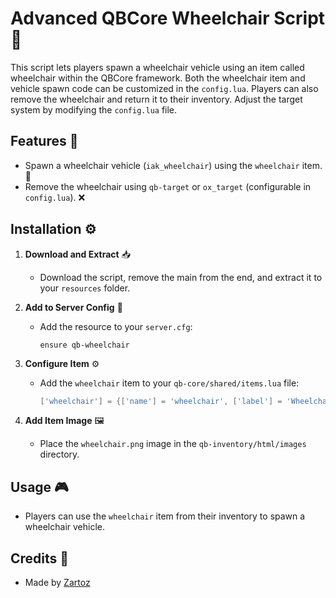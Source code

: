 # Advanced QBCore Wheelchair Script 🦽

This script lets players spawn a wheelchair vehicle using an item called wheelchair within the QBCore framework. Both the wheelchair item and vehicle spawn code can be customized in the `config.lua`. Players can also remove the wheelchair and return it to their inventory. Adjust the target system by modifying the `config.lua` file.

## Features 🌟

- Spawn a wheelchair vehicle (`iak_wheelchair`) using the `wheelchair` item. 🚀
- Remove the wheelchair using `qb-target` or `ox_target` (configurable in `config.lua`). ❌

## Installation ⚙️

1. **Download and Extract** 📥
   - Download the script, remove the main from the end, and extract it to your `resources` folder.

2. **Add to Server Config** 📝
   - Add the resource to your `server.cfg`:
     ```plaintext
     ensure qb-wheelchair
     ```

3. **Configure Item** ⚙️
   - Add the `wheelchair` item to your `qb-core/shared/items.lua` file:
     ```lua
     ['wheelchair'] = {['name'] = 'wheelchair', ['label'] = 'Wheelchair', ['weight'] = 5000, ['type'] = 'item', ['image'] = 'wheelchair.png', ['unique'] = false, ['useable'] = true, ['shouldClose'] = true, ['combinable'] = nil, ['description'] = 'A portable wheelchair to help you move around.'},
     ```

4. **Add Item Image** 🖼️
   - Place the `wheelchair.png` image in the `qb-inventory/html/images` directory.

## Usage 🎮

- Players can use the `wheelchair` item from their inventory to spawn a wheelchair vehicle.

## Credits 🙌

- Made by [Zartoz](https://github.com/Zartoz)
